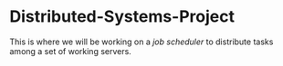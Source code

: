 # Distributed-Systems-Project
This is where we will be working on a *job scheduler* to distribute tasks among a set of working servers. 
